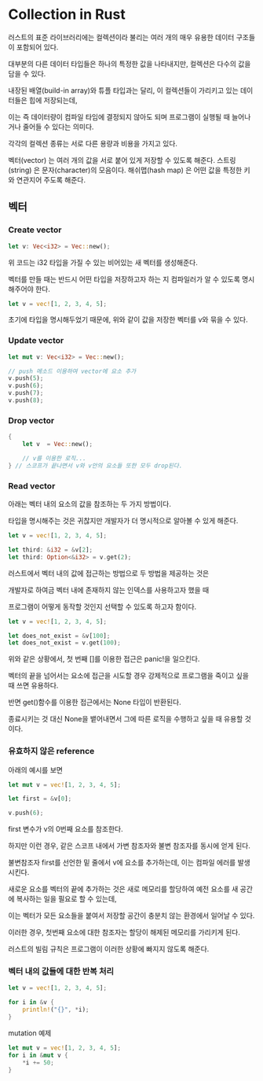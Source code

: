 # Collection in Rust

러스트의 표준 라이브러리에는 컬렉션이라 불리는 여러 개의 매우 유용한 데이터 구조들이 포함되어 있다.

대부분의 다른 데이터 타입들은 하나의 특정한 값을 나타내지만, 컬렉션은 다수의 값을 담을 수 있다.

내장된 배열(build-in array)와 튜플 타입과는 달리, 이 컬렉션들이 가리키고 있는 데이터들은 힙에 저장되는데,

이는 즉 데이터량이 컴파일 타임에 결정되지 않아도 되며 프로그램이 실행될 때 늘어나거나 줄어들 수 있다는 의미다.

각각의 컬렉션 종류는 서로 다른 용량과 비용을 가지고 있다.

벡터(vector) 는 여러 개의 값을 서로 붙어 있게 저장할 수 있도록 해준다.
스트링(string) 은 문자(character)의 모음이다.
해쉬맵(hash map) 은 어떤 값을 특정한 키와 연관지어 주도록 해준다.

## 벡터

### Create vector

```rust
let v: Vec<i32> = Vec::new();
```

위 코드는 i32 타입을 가질 수 있는 비어있는 새 벡터를 생성해준다.

벡터를 만들 때는 반드시 어떤 타입을 저장하고자 하는 지 컴파일러가 알 수 있도록 명시해주어야 한다.

```Rust
let v = vec![1, 2, 3, 4, 5];
```

초기에 타입을 명시해두었기 때문에, 위와 같이 값을 저장한 벡터를 v와 묶을 수 있다.

### Update vector

```Rust
let mut v: Vec<i32> = Vec::new();

// push 메소드 이용하여 vector에 요소 추가
v.push(5);
v.push(6);
v.push(7);
v.push(8);
```

### Drop vector

```rust
{
	let v  = Vec::new();

	// v를 이용한 로직...
} // 스코프가 끝나면서 v와 v안의 요소들 또한 모두 drop된다.
```

### Read vector

아래는 벡터 내의 요소의 값을 참조하는 두 가지 방법이다.

타입을 명시해주는 것은 귀찮지만 개발자가 더 명시적으로 알아볼 수 있게 해준다.

```Rust
let v = vec![1, 2, 3, 4, 5];

let third: &i32 = &v[2];
let third: Option<&i32> = v.get(2);
```

러스트에서 벡터 내의 값에 접근하는 방법으로 두 방법을 제공하는 것은

개발자로 하여금 벡터 내에 존재하지 않는 인덱스를 사용하고자 했을 때

프로그램이 어떻게 동작할 것인지 선택할 수 있도록 하고자 함이다.

```Rust
let v = vec![1, 2, 3, 4, 5];

let does_not_exist = &v[100];
let does_not_exist = v.get(100);
```

위와 같은 상황에서, 첫 번째 []를 이용한 접근은 panic!을 일으킨다.

벡터의 끝을 넘어서는 요소에 접근을 시도할 경우 강제적으로 프로그램을 죽이고 싶을 때 쓰면 유용하다.

반면 get()함수를 이용한 접근에서는 None 타입이 반환된다.

종료시키는 것 대신 None을 뱉어내면서 그에 따른 로직을 수행하고 싶을 때 유용할 것이다.

### 유효하지 않은 reference

아래의 예시를 보면

```rust
let mut v = vec![1, 2, 3, 4, 5];

let first = &v[0];

v.push(6);
```

first 변수가 v의 0번째 요소를 참조한다.

하지만 이런 경우, 같은 스코프 내에서 가변 참조자와 불변 참조자를 동시에 얻게 된다.

불변참조자 first를 선언한 밑 줄에서 v에 요소를 추가하는데, 이는 컴파일 에러를 발생시킨다.

새로운 요소를 벡터의 끝에 추가하는 것은 새로 메모리를 할당하여 예전 요소를 새 공간에 복사하는 일을 필요로 할 수 있는데,

이는 벡터가 모든 요소들을 붙여서 저장할 공간이 충분치 않는 환경에서 일어날 수 있다.

이러한 경우, 첫번째 요소에 대한 참조자는 할당이 해제된 메모리를 가리키게 된다.

러스트의 빌림 규칙은 프로그램이 이러한 상황에 빠지지 않도록 해준다.

### 벡터 내의 값들에 대한 반복 처리

```rust
let v = vec![1, 2, 3, 4, 5];

for i in &v {
	println!("{}", *i);
}
```

mutation 예제

```Rust
let mut v = vec![1, 2, 3, 4, 5];
for i in &mut v {
	*i += 50;
}
```
